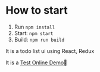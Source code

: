 # How to start

1. Run `npm install`
2. Start: `npm start`
3. Build: `npm run build`

It is a todo list ui using React, Redux

It is a [Test Online Demo](https://preeminent-unicorn-92a9a7.netlify.app/)👋
